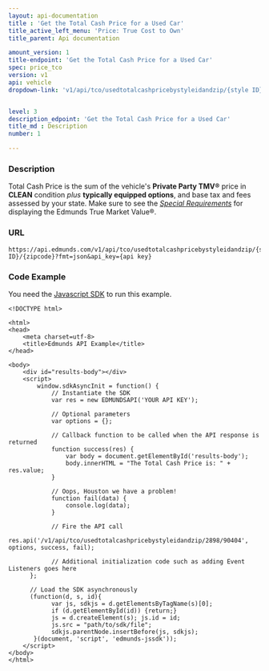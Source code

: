 ```yaml
---
layout: api-documentation
title : 'Get the Total Cash Price for a Used Car'
title_active_left_menu: 'Price: True Cost to Own'
title_parent: Api documentation

amount_version: 1
title-endpoint: 'Get the Total Cash Price for a Used Car'
spec: price_tco
version: v1
api: vehicle
dropdown-link: 'v1/api/tco/usedtotalcashpricebystyleidandzip/{style ID}/{zipcode}'


level: 3
description_edpoint: 'Get the Total Cash Price for a Used Car'
title_md : Description
number: 1

---
```


### Description

Total Cash Price is the sum of the vehicle's **Private Party TMV®** price in **CLEAN** condition *plus* **typically equipped options**, and base tax and fees assessed by your state.
Make sure to see the [*Special Requirements*](http://developer.edmunds.com/api-documentation/vehicle/price_tmv/v1/) for displaying the Edmunds True Market Value®.

### URL

	https://api.edmunds.com/v1/api/tco/usedtotalcashpricebystyleidandzip/{style ID}/{zipcode}?fmt=json&api_key={api key}
	
### Code Example

You need the [Javascript SDK](https://github.com/EdmundsAPI/edmunds-javascript-sdk) to run this example.

	<!DOCTYPE html>

	<html>
	<head>
		<meta charset=utf-8>
		<title>Edmunds API Example</title>
	</head>

	<body>
		<div id="results-body"></div>
		<script>
		  	window.sdkAsyncInit = function() {
		    	// Instantiate the SDK
				var res = new EDMUNDSAPI('YOUR API KEY');

				// Optional parameters
				var options = {};

				// Callback function to be called when the API response is returned
				function success(res) {
					var body = document.getElementById('results-body');
					body.innerHTML = "The Total Cash Price is: " + res.value;
				}

				// Oops, Houston we have a problem!
				function fail(data) {
					console.log(data);
				}

				// Fire the API call
				res.api('/v1/api/tco/usedtotalcashpricebystyleidandzip/2898/90404', options, success, fail);

			    // Additional initialization code such as adding Event Listeners goes here
		  };

		  // Load the SDK asynchronously
		  (function(d, s, id){
		     	var js, sdkjs = d.getElementsByTagName(s)[0];
		     	if (d.getElementById(id)) {return;}
		     	js = d.createElement(s); js.id = id;
		     	js.src = "path/to/sdk/file";
		     	sdkjs.parentNode.insertBefore(js, sdkjs);
		   }(document, 'script', 'edmunds-jssdk'));
		</script>
	</body>
	</html>
